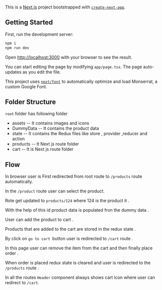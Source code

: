 This is a [Next.js](https://nextjs.org/) project bootstrapped with [`create-next-app`](https://github.com/vercel/next.js/tree/canary/packages/create-next-app).

## Getting Started

First, run the development server:

```bash
npm i
npm run dev

```

Open [http://localhost:3000](http://localhost:3000) with your browser to see the result.

You can start editing the page by modifying `app/page.tsx`. The page auto-updates as you edit the file.

This project uses [`next/font`](https://nextjs.org/docs/basic-features/font-optimization) to automatically optimize and load Monserrat, a custom Google Font.

## Folder Structure
`root` folder has following folder
- assets -- It  contains images and icons
- DummyData -- It contains the product data
- state  -- It contains the  Redux  files like store , provider ,reducer and action
- products -- It Next js route folder
- cart -- It is Next js route folder

## Flow
In browser user is First redirected from root route to `/products` route automatically.

In  the `/product` route user can select the product.

Rote get updated to `products/124` where  124 is the product it .

With the help of this id product data is populated fron the dummy data .

User can add the product to cart .

Products that are added to the cart are stored in the redux state .

By click on `go to cart `button user is redirected to  `/cart` route .

In this page user can remove the item from the cart and then finally place order .

When order is placed redux  state is cleared and user is redirected to the `/products` route .

In all the routes `Header` component always  shows cart icon where user can redirect to  `/cart`.





